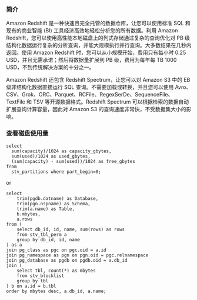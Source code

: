 ### 简介
Amazon Redshift 是一种快速且完全托管的数据仓库，让您可以使用标准 SQL 和现有的商业智能 (BI) 工具经济高效地轻松分析您的所有数据。利用 Amazon Redshift，您可以使用高性能本地磁盘上的列式存储通过复杂的查询优化对 PB 级结构化数据运行复杂的分析查询，并能大规模执行并行查询。大多数结果在几秒内返回。使用 Amazon Redshift 时，您可以从小规模开始，费用只有每小时 0.25 USD，并且无需承诺；然后将数据量扩展到 PB 级，费用为每年每 TB 1000 USD，不到传统解决方案的十分之一。

Amazon Redshift 还包含 Redshift Spectrum，让您可以对 Amazon S3 中的 EB 级非结构化数据直接运行 SQL 查询。不需要加载或转换，并且您可以使用 Avro、CSV、Grok、ORC、Parquet、RCFile、RegexSerDe、SequenceFile、TextFile 和 TSV 等开源数据格式。Redshift Spectrum 可以根据检索的数据自动扩展查询计算容量，因此对 Amazon S3 的查询速度非常快，不受数据集大小的影响。


### 查看磁盘使用量
```
select
  sum(capacity)/1024 as capacity_gbytes, 
  sum(used)/1024 as used_gbytes, 
  (sum(capacity) - sum(used))/1024 as free_gbytes 
from 
  stv_partitions where part_begin=0;
```


or
```
select
    trim(pgdb.datname) as Database,
    trim(pgn.nspname) as Schema,
    trim(a.name) as Table,
    b.mbytes,
    a.rows
from (
    select db_id, id, name, sum(rows) as rows
    from stv_tbl_perm a
    group by db_id, id, name
) as a
join pg_class as pgc on pgc.oid = a.id
join pg_namespace as pgn on pgn.oid = pgc.relnamespace
join pg_database as pgdb on pgdb.oid = a.db_id
join (
    select tbl, count(*) as mbytes
    from stv_blocklist
    group by tbl
) b on a.id = b.tbl
order by mbytes desc, a.db_id, a.name; 
```
